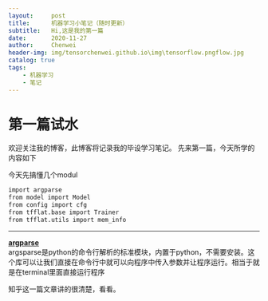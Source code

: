 ```yaml
---
layout:     post
title:      机器学习小笔记（随时更新）
subtitle:   Hi,这是我的第一篇
date:       2020-11-27
author:     Chenwei
header-img: img/tensorchenwei.github.io\img\tensorflow.pngflow.jpg
catalog: true
tags:
    - 机器学习
    - 笔记
---
```



# 第一篇试水
欢迎关注我的博客，此博客将记录我的毕设学习笔记。
先来第一篇，今天所学的内容如下  

今天先搞懂几个modul  
```bash
import argparse
from model import Model
from config import cfg
from tfflat.base import Trainer
from tfflat.utils import mem_info
```
---
 **[argparse](https://zhuanlan.zhihu.com/p/56922793)**  
argsparse是python的命令行解析的标准模块，内置于python，不需要安装。这个库可以让我们直接在命令行中就可以向程序中传入参数并让程序运行。相当于就是在terminal里面直接运行程序  
  
  
知乎这一篇文章讲的很清楚，看看。
